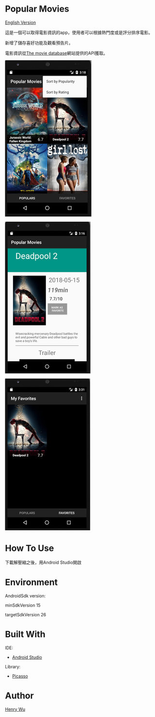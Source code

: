 Popular Movies
============================

[English Version](https://github.com/henry32144/popular-movies/blob/master/README(en).md)

這是一個可以取得電影資訊的app，使用者可以根據熱門度或是評分排序電影。

新增了儲存喜好功能及觀看預告片。

電影資訊從[The movie database](https://www.themoviedb.org/)網站提供的API獲取。

![Preview 1](./img/screenshot_1.png)

![Preview 2](./img/screenshot_2.png)

![Preview 3](./img/screenshot_3.png)

How To Use
============================

下載解壓縮之後，用Android Studio開啟

Environment
=============================

AndroidSdk version:

minSdkVersion 15

targetSdkVersion 26

Built With
=============================

IDE:
*	[Android Studio](https://developer.android.com/studio/index.html)

Library:
*	[Picasso](http://square.github.io/picasso/)

Author
=============================

[Henry Wu](https://github.com/henry32144)
